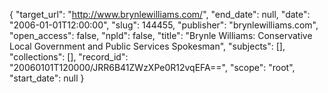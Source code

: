 {
  "target_url": "http://www.brynlewilliams.com/", 
  "end_date": null, 
  "date": "2006-01-01T12:00:00", 
  "slug": 144455, 
  "publisher": "brynlewilliams.com", 
  "open_access": false, 
  "npld": false, 
  "title": "Brynle Williams: Conservative Local Government and Public Services Spokesman", 
  "subjects": [], 
  "collections": [], 
  "record_id": "20060101T120000/JRR6B41ZWzXPe0R12vqEFA==", 
  "scope": "root", 
  "start_date": null
}

